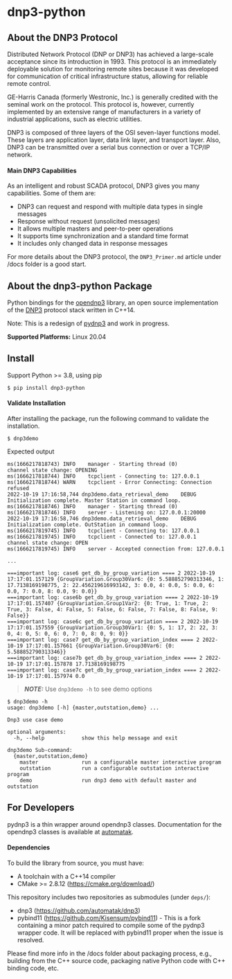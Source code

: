 # dnp3-python

## About the DNP3 Protocol

Distributed Network Protocol (DNP or DNP3) has achieved a large-scale acceptance since its introduction in 1993. This
protocol is an immediately deployable solution for monitoring remote sites because it was developed for communication of
critical infrastructure status, allowing for reliable remote control.

GE-Harris Canada (formerly Westronic, Inc.) is generally credited with the seminal work on the protocol. This protocol
is, however, currently implemented by an extensive range of manufacturers in a variety of industrial applications, such
as electric utilities.

DNP3 is composed of three layers of the OSI seven-layer functions model. These layers are application layer, data link
layer, and transport layer. Also, DNP3 can be transmitted over a serial bus connection or over a TCP/IP network.

#### Main DNP3 Capabilities

As an intelligent and robust SCADA protocol, DNP3 gives you many capabilities. Some of them are:

- DNP3 can request and respond with multiple data types in single messages
- Response without request (unsolicited messages)
- It allows multiple masters and peer-to-peer operations
- It supports time synchronization and a standard time format
- It includes only changed data in response messages

For more details about the DNP3 protocol, the `DNP3_Primer.md` article under /docs folder is a good start.

## About the dnp3-python Package

Python bindings for the [opendnp3](https://github.com/automatak/dnp3) library, an open source
implementation of the [DNP3](http://ww.dnp.org) protocol stack written in C++14.

Note:  This is a redesign of [pydnp3](https://github.com/ChargePoint/pydnp3) and work in progress.

**Supported Platforms:** Linux 20.04

## Install

Support Python >= 3.8, using pip

```
$ pip install dnp3-python
```

#### Validate Installation

After installing the package, run the following command to validate the installation.

```
$ dnp3demo
```

Expected output

```
ms(1666217818743) INFO    manager - Starting thread (0)
channel state change: OPENING
ms(1666217818744) INFO    tcpclient - Connecting to: 127.0.0.1
ms(1666217818744) WARN    tcpclient - Error Connecting: Connection refused
2022-10-19 17:16:58,744 dnp3demo.data_retrieval_demo    DEBUG   Initialization complete. Master Station in command loop.
ms(1666217818746) INFO    manager - Starting thread (0)
ms(1666217818746) INFO    server - Listening on: 127.0.0.1:20000
2022-10-19 17:16:58,746 dnp3demo.data_retrieval_demo    DEBUG   Initialization complete. OutStation in command loop.
ms(1666217819745) INFO    tcpclient - Connecting to: 127.0.0.1
ms(1666217819745) INFO    tcpclient - Connected to: 127.0.0.1
channel state change: OPEN
ms(1666217819745) INFO    server - Accepted connection from: 127.0.0.1

...

===important log: case6 get_db_by_group_variation ==== 2 2022-10-19 17:17:01.157129 {GroupVariation.Group30Var6: {0: 5.588852790313346, 1: 17.7138169198775, 2: 22.456219616993142, 3: 0.0, 4: 0.0, 5: 0.0, 6: 0.0, 7: 0.0, 8: 0.0, 9: 0.0}}
===important log: case6b get_db_by_group_variation ==== 2 2022-10-19 17:17:01.157407 {GroupVariation.Group1Var2: {0: True, 1: True, 2: True, 3: False, 4: False, 5: False, 6: False, 7: False, 8: False, 9: False}}
===important log: case6c get_db_by_group_variation ==== 2 2022-10-19 17:17:01.157559 {GroupVariation.Group30Var1: {0: 5, 1: 17, 2: 22, 3: 0, 4: 0, 5: 0, 6: 0, 7: 0, 8: 0, 9: 0}}
===important log: case7 get_db_by_group_variation_index ==== 2 2022-10-19 17:17:01.157661 {GroupVariation.Group30Var6: {0: 5.588852790313346}}
===important log: case7b get_db_by_group_variation_index ==== 2 2022-10-19 17:17:01.157878 17.7138169198775
===important log: case7c get_db_by_group_variation_index ==== 2 2022-10-19 17:17:01.157974 0.0

```

> **_NOTE:_**  Use `dnp3demo -h` to see demo options

```
$ dnp3demo -h
usage: dnp3demo [-h] {master,outstation,demo} ...

Dnp3 use case demo

optional arguments:
  -h, --help            show this help message and exit

dnp3demo Sub-command:
  {master,outstation,demo}
    master              run a configurable master interactive program
    outstation          run a configurable outstation interactive program
    demo                run dnp3 demo with default master and outstation
```

## For Developers

pydnp3 is a thin wrapper around opendnp3 classes. Documentation for the opendnp3
classes is available at [automatak](https://www.automatak.com/opendnp3/#documentation).

#### Dependencies

To build the library from source, you must have:

* A toolchain with a C++14 compiler
* CMake >= 2.8.12 (https://cmake.org/download/)

This repository includes two repositories as submodules (under `deps/`):

* dnp3 (https://github.com/automatak/dnp3)
* pybind11 (https://github.com/Kisensum/pybind11) - This is a fork containing a minor patch
  required to compile some of the pydnp3 wrapper code. It will be replaced with pybind11 proper
  when the issue is resolved.

Please find more info in the /docs folder about packaging process, e.g., building from the C++ source code,
packaging native Python code with C++ binding code, etc.

